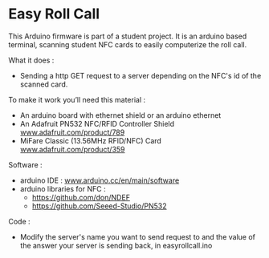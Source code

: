Easy Roll Call
=============

This Arduino firmware is part of a student project.
 It is an arduino based terminal, scanning student NFC cards to easily computerize the roll call.

What it does :
* Sending a http GET request to a server depending on the NFC's id of the scanned card.

To make it work you’ll need this material :
* An arduino board with ethernet shield or an arduino ethernet
* An Adafruit PN532 NFC/RFID Controller Shield www.adafruit.com/product/789
* MiFare Classic (13.56MHz RFID/NFC) Card www.adafruit.com/product/359

Software :
* arduino IDE : www.arduino.cc/en/main/software
* arduino libraries for NFC : 
	* https://github.com/don/NDEF
	* https://github.com/Seeed-Studio/PN532

Code :
* Modify the server's name you want to send request to and the value of the answer your server is sending back, in easyrollcall.ino
